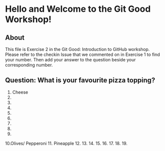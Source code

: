 # Hello and Welcome to the Git Good Workshop! 

## About 

This file is Exercise 2 in the Git Good: Introduction to GitHub workshop. 
Please refer to the checkin Issue that we commented on in Exercise 1 to find your number. Then add your answer to the question beside your corresponding number.

## Question: What is your favourite pizza topping?


1. Cheese
2. 
3. 
4. 
5. 
6. 
7. 
8. 
9. 
10.Olives/ Pepperoni 
11. Pineapple
12. 
13. 
14. 
15. 
16. 
17. 
18. 
19. 
